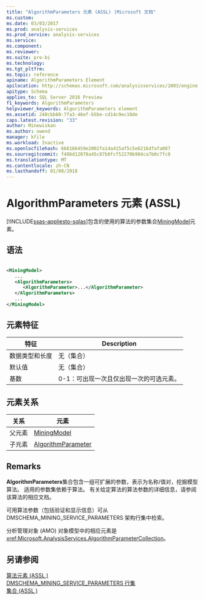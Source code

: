 ```yaml
---
title: "AlgorithmParameters 元素 (ASSL) |Microsoft 文档"
ms.custom: 
ms.date: 03/03/2017
ms.prod: analysis-services
ms.prod_service: analysis-services
ms.service: 
ms.component: 
ms.reviewer: 
ms.suite: pro-bi
ms.technology: 
ms.tgt_pltfrm: 
ms.topic: reference
apiname: AlgorithmParameters Element
apilocation: http://schemas.microsoft.com/analysisservices/2003/engine
apitype: Schema
applies_to: SQL Server 2016 Preview
f1_keywords: AlgorithmParameters
helpviewer_keywords: AlgorithmParameters element
ms.assetid: 240cbb60-7fa3-46ef-b5be-cd14c9ec10de
caps.latest.revision: "33"
author: Minewiskan
ms.author: owend
manager: kfile
ms.workload: Inactive
ms.openlocfilehash: 668166459e2002fa14a415af5c5e6216dfafa087
ms.sourcegitcommit: f486d12078a45c87b0fcf52270b904ca7b0c7fc8
ms.translationtype: MT
ms.contentlocale: zh-CN
ms.lasthandoff: 01/08/2018
---
```

# <a name="algorithmparameters-element-assl"></a>AlgorithmParameters 元素 (ASSL)
[!INCLUDE[ssas-appliesto-sqlas](../../../includes/ssas-appliesto-sqlas.md)]包含的使用的算法的参数集合[MiningModel](../../../analysis-services/scripting/objects/miningmodel-element-assl.md)元素。  
  
## <a name="syntax"></a>语法  
  
```xml  
  
<MiningModel>  
   ...  
   <AlgorithmParameters>  
      <AlgorithmParameter>...</AlgorithmParameter>  
   </AlgorithmParameters>  
   ...  
</MiningModel>  
```  
  
## <a name="element-characteristics"></a>元素特征  
  
|特征|Description|  
|--------------------|-----------------|  
|数据类型和长度|无（集合）|  
|默认值|无（集合）|  
|基数|0-1：可出现一次且仅出现一次的可选元素。|  
  
## <a name="element-relationships"></a>元素关系  
  
|关系|元素|  
|------------------|-------------|  
|父元素|[MiningModel](../../../analysis-services/scripting/objects/miningmodel-element-assl.md)|  
|子元素|[AlgorithmParameter](../../../analysis-services/scripting/objects/algorithmparameter-element-assl.md)|  
  
## <a name="remarks"></a>Remarks  
 **AlgorithmParameters**集合包含一组可扩展的参数，表示为名称/值对，挖掘模型算法。 适用的参数集依赖于算法。 有关给定算法的算法参数的详细信息，请参阅该算法的相应文档。  
  
 可用算法参数（包括验证和显示信息）可从 DMSCHEMA_MINING_SERVICE_PARAMETERS 架构行集中检索。  
  
 分析管理对象 (AMO) 对象模型中的相应元素是<xref:Microsoft.AnalysisServices.AlgorithmParameterCollection>。  
  
## <a name="see-also"></a>另请参阅  
 [算法元素 &#40;ASSL &#41;](../../../analysis-services/scripting/properties/algorithm-element-assl.md)   
 [DMSCHEMA_MINING_SERVICE_PARAMETERS 行集](../../../analysis-services/schema-rowsets/data-mining/dmschema-mining-service-parameters-rowset.md)   
 [集合 &#40;ASSL &#41;](../../../analysis-services/scripting/collections/collections-assl.md)  
  
  
